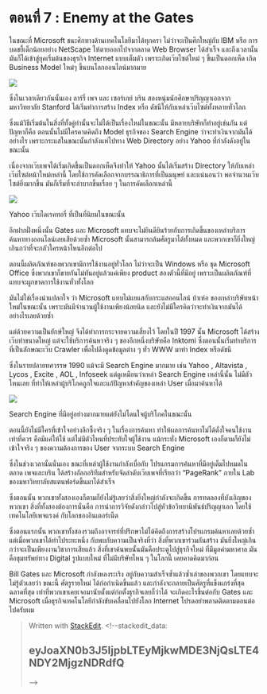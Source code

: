 # ตอนที่​ 7 : Enemy at the Gates

ในขณะที่ Microsoft ชนะศึกทางด้านเทคโนโลยีมาได้ทุกครา ไม่ว่าจะเป็นศึกใหญ่กับ IBM หรือ การบดขยี้เด็กน้อยอย่าง NetScape ให้ตายออกไปจากตลาด Web Browser ได้สำเร็จ และถึงเวลานั้นมันก็ได้เข้าสู่ยุคเริ่มต้นของธุรกิจ Internet แบบเต็มตัว เพราะเกิดเว๊บไซต์ใหม่ ๆ ขึ้นเป็นดอกเห็ด เกิด Business Model ใหม่ๆ ขึ้นบนโลกออนไลน์มากมาย

![](https://t0.blockdit.com/photos/2019/09/5d8127cbcf5df70cc5577674_800x0xcover_pPSFAv7S.jpg)

ซึ่งในเวลาเดียวกันนั้นเอง ลาร์รี่ เพจ และ เซอร์เกย์ บริน สองหนุ่มนักศึกษาปริญญาเอกจากมหาวิทยาลัย Stanford ได้เริ่มทำการสร้าง Index หรือ ดัชนีให้กับเหล่าเว๊บไซต์ทั้งหลายทั่วโลก

ซึ่งแม้วิธีเริ่มต้นในสิ่งที่ทั้งคู่ทำนั้นจะไม่ได้เป็นเรื่องใหม่ในขณะนั้น มีหลายบริษัทก็ทำอยู่เช่นกัน แต่ปัญหาก็คือ ตอนนั้นไม่มีใครคาดคิดถึง Model ธุรกิจของ Search Engine ว่าจะทำเงินจากมันได้อย่างไร เพราะกระแสในขณะนั้นกำลังแห่ไปทาง Web Directory อย่าง Yahoo ที่กำลังดังอยู่ในขณะนั้น

เนื่องจากเว๊บเพจได้เริ่มเกิดขึ้นเป็นดอกเห็ดจึงทำให้ Yahoo นั้นได้เริ่มสร้าง Directory ให้กับเหล่าเว๊บไซต์หน้าใหม่เหล่านี้ โดยใช้การคัดเลือกจากบรรณาธิการที่เป็นมนุษย์ และแน่นอนว่า พอจำนวนเว๊บไซต์ยิ่งมากขึ้น มันก็เริ่มที่จะลำบากขึ้นเรื่อย ๆ ในการคัดเลือกเหล่านี้

![](https://t0.blockdit.com/photos/2019/09/5d8127f7cf22a80ccdb1ff4e_800x0xcover_kYvtWOwB.jpg)

Yahoo เว๊บไดเรคทอรี่ ที่เป็นที่นิยมในขณะนั้น

อีกฝากฝั่งหนึ่งนั้น Gates และ Microsoft แทบจะไม่ยินดียินร้ายกับการเกิดขึ้นของเหล่าบริการค้นหาทางออนไลน์เลยเสียด้วยซ้ำ Microsoft นั้นสามารถล้มศัตรูมาได้ทั้งหมด และพวกเขาก็ยิ่งใหญ่เกินกว่าที่จะกลัวใครหน้าไหนอีกต่อไป

ตอนนี้ผลิตภัณฑ์ของพวกเขามีการใช้งานอยู่ทั่วโลก ไม่ว่าจะเป็น Windows หรือ ชุด Microsoft Office ซึ่งพวกเขาก็ขายกันไม่ทันอยู่แล้วแค่เพียง product สองตัวนี้ที่มีอยู่ เพราะเป็นผลิตภัณฑ์ที่แทบจะผูกขาดการใช้งานทั่วทั้งโลก

มันไม่ใช่เรื่องน่าแปลกใจ ว่า Microsoft แทบไม่แยแสกับกระแสออนไลน์ บ้าเห่อ ของเหล่าบริษัทหน้าใหม่ในขณะนั้น เพราะมันมีจำนวนผู้ใช้งานเพียงน้อยนิด และยังไม่มีใครคิดว่าจะทำเงินจากมันได้อย่างไรเลยด้วยซ้ำ

แต่ด้วยความเป็นยักษ์ใหญ่ จึงได้ทำการกระจายความเสี่ยงไว้ โดยในปี 1997 นั้น Microsoft ได้สร้างเว๊บท่าขนาดใหญ่ แต่จะใช้บริการค้นหาจริง ๆ ของอีกหนึ่งบริษัทคือ Inktomi ซึ่งตอนนั้นเริ่มทำบริการที่เป็นลักษณะเว๊บ Crawler เพื่อไปดึงดูดข้อมูลต่าง ๆ ทั่ว WWW มาทำ Index หรือดัชนี

ซึ่งในรายปลายทศวรรษ 1990 แม้จะมี Search Engine มากมาย เช่น Yahoo , Altavista , Lycos , Excite , AOL , Infoseek แต่ดูเหมือนว่าเหล่า Search Engine เหล่านี้นั้น ไม่มีตัวไหนเลย ที่ทำให้เหล่าผู้บริโภคถูกใจและแก้ปัญหาสำคัญของเหล่า User เมื่อมาค้นหาได้

![](https://t0.blockdit.com/photos/2019/09/5d812847cf5df70cc5579eba_800x0xcover_9we0BhRf.jpg)

Search Engine ที่มีอยู่อย่างมากมายแต่ยังไม่โดนใจผู้บริโภคในขณะนั้น

ตอนนี้ยังไม่มีใครที่เข้าใจอย่างลึกซึ้งจริง ๆ ในเรื่องการค้นหา ทำให้ผลการค้นหาไม่ได้ดั่งใจคนใช้งานเท่าที่ควร คือมีแค่ให้ใช้ แต่ไม่มีตัวไหนที่ประทับใจผู้ใช้งาน แม้กระทั่ง Microsoft เองก็ตามก็ยังไม่เข้าใจจริง ๆ ของความต้องการของ User จากระบบ Search Engine

ซึ่งในช่วงเวลานั้นนั่นเอง ขณะที่เหล่าผู้ใช้งานกำลังเบื่อกับ โปรแกรมการค้นหาที่มีอยู่เต็มไปหมดในตลาด เพจและบริน ได้สร้างอัลกอริทึมสำหรับจัดลำดับเว๊บเพจที่เรียกว่า “PageRank” ภายใน Lab ของมหาวิทยาลัยสแตนฟอร์ดขึ้นมาได้สำเร็จ

ซึ่งตอนนั้น พวกเขาทั้งสองเองก็ตามก็ยังไม่รู้เลยว่าสิ่งยิ่งใหญ่กำลังจะเกิดขึ้น การทดลองที่บังเอิญของพวกเขา สิ่งที่ทั้งสองต้องการนั่นคือ การนำการวิจัยดังกล่าวไปสู่หัวข้อวิทยานิพันธ์ปริญญาเอก โดยใช้เทคโนโลยีเพจแรงค์ กับโลกของอินเตอร์เน็ต

ซึ่งตอนแรกนั้น พวกเขาทั้งสองรวมถึงอาจารย์ที่ปรึกษาไม่ได้คิดถึงการสร้างโปรแกรมค้นหาเลยด้วยซ้ำ แต่เมื่อพวกเขาได้ทำไประยะหนึ่ง กับพบกับความเป็นจริงที่ว่า สิ่งที่พวกเขาร่วมกันสร้าง มันยิ่งใหญ่เกินกว่าจะเป็นเพียงงานวิชาการเสียแล้ว สิ่งที่เขาค้นพบนั้นมันคือประตูไปสู่ธุรกิจใหม่ ที่มีมูลค่ามหาศาล มันคือขุมทรัพย์ทาง Digital รูปแบบใหม่ ที่ไม่มีบริษัทไหน ๆ ในโลกนี้ เคยคาดคิดมาก่อน

Bill Gates และ Microsoft กำลังหลงระเริง อยู่กับความสำเร็จซ้ำแล้วซ้ำเล่าของพวกเขา โดยแทบจะไม่รู้ตัวเลยว่า ขณะนี้ ศัตรูรายใหม่ ได้ก่อกำเนิดขึ้นแล้ว และกำลังจะกลายเป็นศัตรูที่แข็งแกร่งที่สุด ฉลาดที่สุด เท่าที่พวกเขาเคยเจอมานับตั้งแต่ก่อตั้งธุรกิจเลยก็ว่าได้ จะเกิดอะไรขึ้นต่อกับ Gates และ Microsoft เมื่อธุรกิจเทคโนโลยีกำลังขับเคลื่อนไปยังโลก Internet โปรดอย่าพลาดติดตามตอนต่อไปครับผม

> Written with [StackEdit](https://www.blockdit.com/articles/5d8128a3cf22a80ccdb25543). &lt;!--stackedit\_data:
>
> ## eyJoaXN0b3J5IjpbLTEyMjkwMDE3NjQsLTE4NDY2MjgzNDRdfQ
>
> --&gt;

